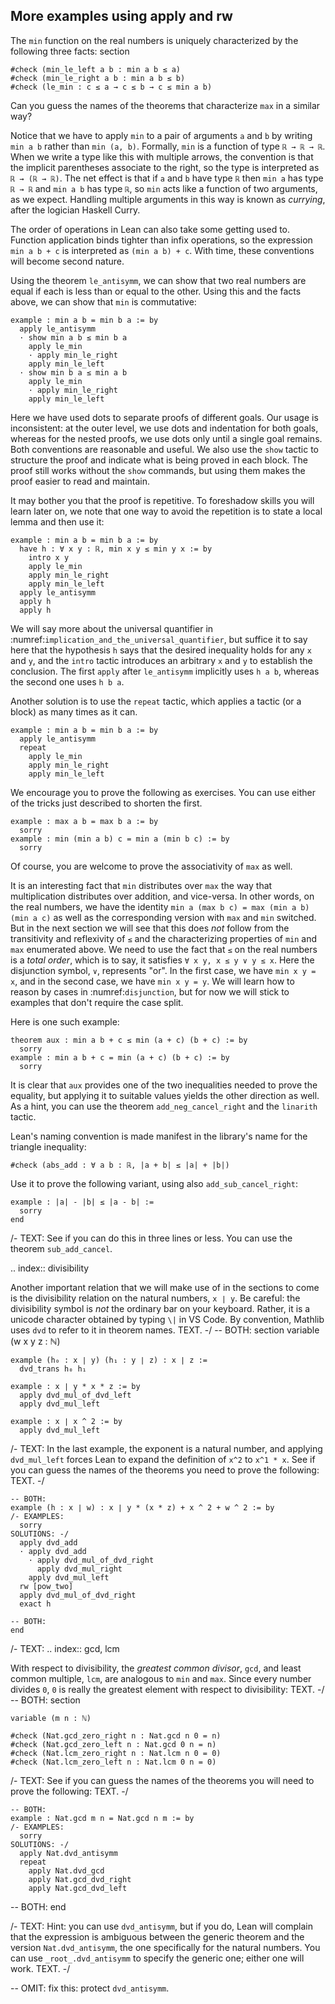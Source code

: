 ## More examples using apply and rw

The `min` function on the real numbers is uniquely characterized
by the following three facts:
section

```lean
#check (min_le_left a b : min a b ≤ a)
#check (min_le_right a b : min a b ≤ b)
#check (le_min : c ≤ a → c ≤ b → c ≤ min a b)
```

Can you guess the names of the theorems that characterize
`max` in a similar way?

Notice that we have to apply `min` to a pair of arguments `a` and `b`
by writing `min a b` rather than `min (a, b)`.
Formally, `min` is a function of type `ℝ → ℝ → ℝ`.
When we write a type like this with multiple arrows,
the convention is that the implicit parentheses associate
to the right, so the type is interpreted as `ℝ → (ℝ → ℝ)`.
The net effect is that if `a` and `b` have type `ℝ`
then `min a` has type `ℝ → ℝ` and
`min a b` has type `ℝ`, so `min` acts like a function
of two arguments, as we expect. Handling multiple
arguments in this way is known as _currying_,
after the logician Haskell Curry.

The order of operations in Lean can also take some getting used to.
Function application binds tighter than infix operations, so the
expression `min a b + c` is interpreted as `(min a b) + c`.
With time, these conventions will become second nature.

Using the theorem `le_antisymm`, we can show that two
real numbers are equal if each is less than or equal to the other.
Using this and the facts above,
we can show that `min` is commutative:

```lean
example : min a b = min b a := by
  apply le_antisymm
  · show min a b ≤ min b a
    apply le_min
    · apply min_le_right
    apply min_le_left
  · show min b a ≤ min a b
    apply le_min
    · apply min_le_right
    apply min_le_left
```

Here we have used dots to separate proofs of
different goals.
Our usage is inconsistent:
at the outer level,
we use dots and indentation for both goals,
whereas for the nested proofs,
we use dots only until a single goal remains.
Both conventions are reasonable and useful.
We also use the `show` tactic to structure
the proof
and indicate what is being proved in each block.
The proof still works without the `show` commands,
but using them makes the proof easier to read and maintain.

It may bother you that the proof is repetitive.
To foreshadow skills you will learn later on,
we note that one way to avoid the repetition
is to state a local lemma and then use it:

```lean
example : min a b = min b a := by
  have h : ∀ x y : ℝ, min x y ≤ min y x := by
    intro x y
    apply le_min
    apply min_le_right
    apply min_le_left
  apply le_antisymm
  apply h
  apply h
```

We will say more about the universal quantifier in
:numref:`implication_and_the_universal_quantifier`,
but suffice it to say here that the hypothesis
`h` says that the desired inequality holds for
any `x` and `y`,
and the `intro` tactic introduces an arbitrary
`x` and `y` to establish the conclusion.
The first `apply` after `le_antisymm` implicitly
uses `h a b`, whereas the second one uses `h b a`.

Another solution is to use the `repeat` tactic,
which applies a tactic (or a block) as many times
as it can.

```lean
example : min a b = min b a := by
  apply le_antisymm
  repeat
    apply le_min
    apply min_le_right
    apply min_le_left
```

We encourage you to prove the following as exercises.
You can use either of the tricks just described to shorten the first.

```lean
example : max a b = max b a := by
  sorry
example : min (min a b) c = min a (min b c) := by
  sorry
```

Of course, you are welcome to prove the associativity of `max` as well.

It is an interesting fact that `min` distributes over `max`
the way that multiplication distributes over addition,
and vice-versa.
In other words, on the real numbers, we have the identity
`min a (max b c) = max (min a b) (min a c)`
as well as the corresponding version with `max` and `min`
switched.
But in the next section we will see that this does _not_ follow
from the transitivity and reflexivity of `≤` and
the characterizing properties of `min` and `max` enumerated above.
We need to use the fact that `≤` on the real numbers is a _total order_,
which is to say,
it satisfies `∀ x y, x ≤ y ∨ y ≤ x`.
Here the disjunction symbol, `∨`, represents "or".
In the first case, we have `min x y = x`,
and in the second case, we have `min x y = y`.
We will learn how to reason by cases in :numref:`disjunction`,
but for now we will stick to examples that don't require the case split.

Here is one such example:

```lean
theorem aux : min a b + c ≤ min (a + c) (b + c) := by
  sorry
example : min a b + c = min (a + c) (b + c) := by
  sorry
```

It is clear that `aux` provides one of the two inequalities
needed to prove the equality,
but applying it to suitable values yields the other direction
as well.
As a hint, you can use the theorem `add_neg_cancel_right`
and the `linarith` tactic.

Lean's naming convention is made manifest
in the library's name for the triangle inequality:

```lean
#check (abs_add : ∀ a b : ℝ, |a + b| ≤ |a| + |b|)
```

Use it to prove the following variant, using also `add_sub_cancel_right`:

```lean
example : |a| - |b| ≤ |a - b| :=
  sorry
end
```

/- TEXT:
See if you can do this in three lines or less.
You can use the theorem `sub_add_cancel`.

.. index:: divisibility

Another important relation that we will make use of
in the sections to come is the divisibility relation
on the natural numbers, `x ∣ y`.
Be careful: the divisibility symbol is _not_ the
ordinary bar on your keyboard.
Rather, it is a unicode character obtained by
typing `\|` in VS Code.
By convention, Mathlib uses `dvd`
to refer to it in theorem names.
TEXT. -/
-- BOTH:
section
variable (w x y z : ℕ)

```lean
example (h₀ : x ∣ y) (h₁ : y ∣ z) : x ∣ z :=
  dvd_trans h₀ h₁

example : x ∣ y * x * z := by
  apply dvd_mul_of_dvd_left
  apply dvd_mul_left

example : x ∣ x ^ 2 := by
  apply dvd_mul_left
```

/- TEXT:
In the last example, the exponent is a natural
number, and applying `dvd_mul_left`
forces Lean to expand the definition of `x^2` to
`x^1 * x`.
See if you can guess the names of the theorems
you need to prove the following:
TEXT. -/

```lean
-- BOTH:
example (h : x ∣ w) : x ∣ y * (x * z) + x ^ 2 + w ^ 2 := by
/- EXAMPLES:
  sorry
SOLUTIONS: -/
  apply dvd_add
  · apply dvd_add
    · apply dvd_mul_of_dvd_right
      apply dvd_mul_right
    apply dvd_mul_left
  rw [pow_two]
  apply dvd_mul_of_dvd_right
  exact h

-- BOTH:
end
```

/- TEXT:
.. index:: gcd, lcm

With respect to divisibility, the _greatest common divisor_,
`gcd`, and least common multiple, `lcm`,
are analogous to `min` and `max`.
Since every number divides `0`,
`0` is really the greatest element with respect to divisibility:
TEXT. -/
-- BOTH:
section

```lean
variable (m n : ℕ)

#check (Nat.gcd_zero_right n : Nat.gcd n 0 = n)
#check (Nat.gcd_zero_left n : Nat.gcd 0 n = n)
#check (Nat.lcm_zero_right n : Nat.lcm n 0 = 0)
#check (Nat.lcm_zero_left n : Nat.lcm 0 n = 0)
```

/- TEXT:
See if you can guess the names of the theorems you will need to
prove the following:
TEXT. -/

```lean
-- BOTH:
example : Nat.gcd m n = Nat.gcd n m := by
/- EXAMPLES:
  sorry
SOLUTIONS: -/
  apply Nat.dvd_antisymm
  repeat
    apply Nat.dvd_gcd
    apply Nat.gcd_dvd_right
    apply Nat.gcd_dvd_left
```

-- BOTH:
end

/- TEXT:
Hint: you can use `dvd_antisymm`, but if you do, Lean will
complain that the expression is ambiguous between the generic
theorem and the version `Nat.dvd_antisymm`,
the one specifically for the natural numbers.
You can use `_root_.dvd_antisymm` to specify the generic one;
either one will work.
TEXT. -/

-- OMIT: fix this: protect `dvd_antisymm`.
